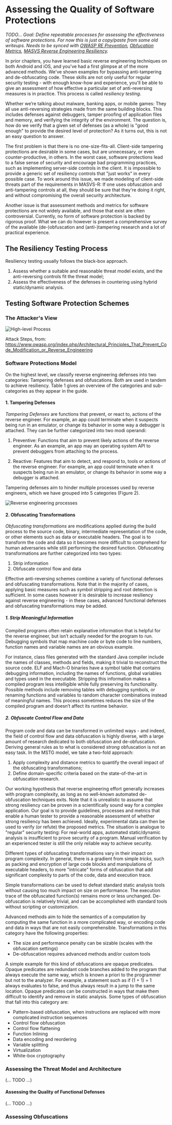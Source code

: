 # Assessing the Quality of Software Protections

*TODO...  Goal: Define repeatable processes for assessing the effectiveness of software protections. For now this is just a copy/paste from some old writeups. Needs to be synced with [OWASP RE Prevention](https://www.owasp.org/index.php/OWASP_Reverse_Engineering_and_Code_Modification_Prevention_Project), [Obfucation Metrics](https://github.com/b-mueller/obfuscation-metrics), [MASVS Reverse Engineering Resiliency](https://github.com/OWASP/owasp-masvs/blob/master/Document/0x15-V9-Resiliency_Against_Reverse_Engineering_Requirements.md).*

In prior chapters, you have learned basic reverse engineering techniques on both Android and iOS, and you've had a first glimpse at of the more advanced methods. We've shown examples for bypassing anti-tampering and de-obfuscating code. These skills are not only useful for regular security testing - with enough know-how and experience, you'll be able to give an assessment of how effective a particular set of anti-reversing measures is in practice. This process is called *resiliency testing*.

Whether we’re talking about malware, banking apps, or mobile games: They all use anti-reversing strategies made from the same building blocks. This includes defenses against debuggers, tamper proofing of application files and memory, and verifying the integrity of the environment. The question is, how do we verify that a given set of defenses (as a whole) is "good enough" to provide the desired level of protection? As it turns out, this is not an easy question to answer.

The first problem is that there is no one-size-fits-all. Client-side tampering protections are desirable in some cases, but are unnecessary, or even counter-productive, in others. In the worst case, software protections lead to a false sense of security and encourage bad programming practices, such as implementing server-side controls in the client. It is impossible to provide a generic set of resiliency controls that "just works" in every possible case. To work around this issue, we made modeling of client-side threats part of the requirements in MASVS-R: If one uses obfuscation and anti-tampering controls at all, they should be sure that they're doing it right, and without compromising the overall security architecture.

Another issue is that assessment methods and metrics for software protections are not widely available, and those that exist are often controversial. Currently, no form of software protection is backed by rigorous proof. What we can do however is present a comprehensive survey of the available (de-)obfuscation and (anti-)tampering research and a lot of practical experience.

## The Resiliency Testing Process

Resiliency testing usually follows the black-box approach.

1. Assess whether a suitable and reasonable threat model exists, and the anti-reversing controls fit the threat model;
2. Assess the effectiveness of the defenses in countering using hybrid static/dynamic analysis.

## Testing Software Protection Schemes

### The Attacker's View

![High-level Process](/Document/Images/Chapters/0x07b/Binary_Attack_Overview_Process_Graph.png "Reverse engineering processes")

Attack Steps, from: https://www.owasp.org/index.php/Architectural_Principles_That_Prevent_Code_Modification_or_Reverse_Engineering

### Software Protections Model

On the highest level, we classify reverse engineering defenses into two categories: Tampering defenses and obfuscations. Both are used in tandem to achieve resiliency. Table 1 gives an overview of the categories and sub-categories as they appear in the guide.

#### 1. Tampering Defenses

*Tampering Defenses* are functions that prevent, or react to, actions of the reverse engineer. For example, an app could terminate when it suspects being run in an emulator, or change its behavior in some way a debugger is attached. They can be further categorized into two modi operandi:

1. Preventive: Functions that aim to prevent likely actions of the reverse engineer. As an example, an app may an operating system API to prevent debuggers from attaching to the process.

2. Reactive: Features that aim to detect, and respond to, tools or actions of the reverse engineer. For example, an app could terminate when it suspects being run in an emulator, or change its behavior in some way a debugger is attached.

Tampering defenses aim to hinder multiple processes used by reverse engineers, which we have grouped into 5 categories (Figure 2).

![Reverse engineering processes](/Document/Images/Chapters/0x07b/reversing-processes.png "Reverse engineering processes")

#### 2. Obfuscating Transformations

*Obfuscating transformations* are modifications applied during the build process to the source code, binary, intermediate representation of the code, or other elements such as data or executable headers. The goal is to transform the code and data so it becomes more difficult to comprehend for human adversaries while still performing the desired function. Obfuscating transformations are further categorized into two types:

1. Strip information
2. Obfuscate control flow and data

Effective anti-reversing schemes combine a variety of functional defenses and obfuscating transformations. Note that in the majority of cases, applying basic measures such as symbol stripping and root detection is sufficient. In some cases however it is desirable to increase resiliency against reverse engineering - in these cases, advanced functional defenses and obfuscating transformations may be added.

##### 1. Strip Meaningful Information

Compiled programs often retain explanative information that is helpful for the reverse engineer, but isn’t actually needed for the program to run. Debugging symbols that map machine code or byte code to line numbers, function names and variable names are an obvious example.

For instance, class files generated with the standard Java compiler include the names of classes, methods and fields, making it trivial to reconstruct the source code. ELF and Mach-O binaries have a symbol table that contains debugging information, including the names of functions, global variables and types used in the executable.
Stripping this information makes a compiled program less intelligible while fully preserving its functionality. Possible methods include removing tables with debugging symbols, or renaming functions and variables to random character combinations instead of meaningful names. This process sometimes reduces the size of the compiled program and doesn’t affect its runtime behavior.

##### 2. Obfuscate Control Flow and Data

Program code and data can be transformed in unlimited ways - and indeed, the field of control flow and data obfuscation is highly diverse, with a large amount of research dedicated to both obfuscation and de-obfuscation. Deriving general rules as to what is considered *strong* obfuscation is not an easy task. In the MSTG model, we take a two-fold approach:

1. Apply complexity and distance metrics to quantify the overall impact of the obfuscating transformations;
2. Define domain-specific criteria based on the state-of-the-art in obfuscation research.

Our working hypothesis that reverse engineering effort generally increases with program complexity, as long as no well-known automated de-obfuscation techniques exits. Note that it is unrealistic to assume that strong resiliency can be proven in a scientifically sound way for a complex application. Our goal is to provide guidelines, processes and metrics that enable a human tester to provide a reasonable assessment of whether strong resiliency has been achieved. Ideally, experimental data can then be used to verify (or refute) the proposed metrics. The situation is analogue to "regular" security testing: For real-world apps, automated static/dynamic analysis is insufficient to prove security of a program. Manual verification by an experienced tester is still the only reliable way to achieve security.

Different types of obfuscating transformations vary in their impact on program complexity. In general, there is a gradient from simple *tricks*, such as packing and encryption of large code blocks and manipulations of executable headers, to more "intricate" forms of obfuscation that add significant complexity to parts of the code, data and execution trace.

Simple transformations can be used to defeat standard static analysis tools without causing too much impact on size on performance. The execution trace of the obfuscated function(s) remains more or less unchanged. De-obfuscation is relatively trivial, and can be accomplished with standard tools without scripting or customization.

Advanced methods aim to hide the semantics of a computation by computing the same function in a more complicated way, or encoding code and data in ways that are not easily comprehensible. Transformations in this category have the following properties:

- The size and performance penalty can be sizable (scales with the obfuscation settings)
- De-obfuscation requires advanced methods and/or custom tools

A simple example for this kind of obfuscations are opaque predicates. Opaque predicates are redundant code branches added to the program that always execute the same way, which is known a priori to the programmer but not to the analyzer. For example, a statement such as if (1 + 1) = 1 always evaluates to false, and thus always result in a jump to the same location. Opaque predicates can be constructed in ways that make them difficult to identify and remove in static analysis.
Some types of obfuscation that fall into this category are:

- Pattern-based obfuscation, when instructions are replaced with more complicated instruction sequences
- Control flow obfuscation
- Control flow flattening
- Function Inlining
- Data encoding and reordering
- Variable splitting
- Virtualization
- White-box cryptography

### Assessing the Threat Model and Architecture

(... TODO ...)

#### Assessing the Quality of Functional Defenses

(... TODO ...)

### Assessing Obfuscations
